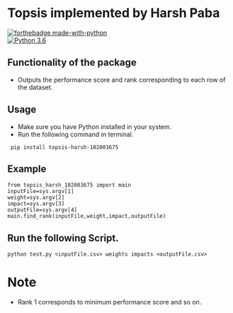 # Topsis implemented by Harsh Paba

[![forthebadge made-with-python](http://ForTheBadge.com/images/badges/made-with-python.svg)](https://www.python.org/)                 
[![Python 3.6](https://img.shields.io/badge/python-3.6-blue.svg)](https://www.python.org/downloads/release/python-360/)   

## Functionality of the package

- Outputs the performance score and rank corresponding to each row of the dataset.

## Usage

- Make sure you have Python installed in your system.
- Run the following command in terminal.
 ```
  pip install topsis-harsh-102003675
  ```
## Example
  ```
  from topsis_harsh_102003675 import main
  inputFile=sys.argv[1]
  weight=sys.argv[2]
  impact=sys.argv[3]
  outputFile=sys.argv[4]
  main.find_rank(inputFile,weight,impact,outputFile)
  ```

## Run the following Script.
 ```
 python test.py <inputFile.csv> weights impacts <outputFile.csv>
 ```

# Note
- Rank 1 corresponds to minimum performance score and so on.


